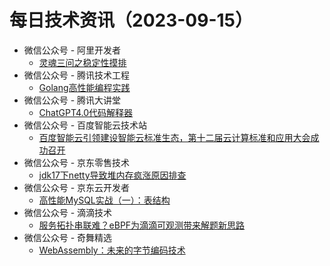 # 每日技术资讯（2023-09-15）

- 微信公众号 - 阿里开发者
  - [灵魂三问之稳定性摸排](https://mp.weixin.qq.com/s?__biz=MzIzOTU0NTQ0MA==&mid=2247534836&idx=1&sn=11fb0cd09177478c6320114065a5f7fa)
- 微信公众号 - 腾讯技术工程
  - [Golang高性能编程实践](https://mp.weixin.qq.com/s?__biz=MjM5ODYwMjI2MA==&mid=2649780507&idx=1&sn=b1c9ed7ac7de302aad32f5f8393fc062)
- 微信公众号 - 腾讯大讲堂
  - [ChatGPT4.0代码解释器](https://mp.weixin.qq.com/s?__biz=MTEwNTM0ODI0MQ==&mid=2653482205&idx=1&sn=9bf32a14fe8eac4057468708f019d218)
- 微信公众号 - 百度智能云技术站
  - [百度智能云引领建设智能云标准生态，第十二届云计算标准和应用大会成功召开](https://mp.weixin.qq.com/s?__biz=MzkxOTM4MTM3Ng==&mid=2247487068&idx=1&sn=ffedf8449a7081fba7e570f0fe609ccf)
- 微信公众号 - 京东零售技术
  - [jdk17下netty导致堆内存疯涨原因排查](https://mp.weixin.qq.com/mp/wappoc_appmsgcaptcha?poc_token=HMi1A2WjO5JbrCFbuc6DhGdYSlaRZwhijAd4ECTm&target_url=https%3A%2F%2Fmp.weixin.qq.com%2Fs%3F__biz%3DMzUyMDAxMjQ3Ng%3D%3D%26mid%3D2247502719%26idx%3D1%26sn%3D2c9216778988297c20d7abe5a7300fc5)
- 微信公众号 - 京东云开发者
  - [高性能MySQL实战（一）：表结构](https://mp.weixin.qq.com/s?__biz=MzU1OTgxMTg2Nw==&mid=2247507413&idx=1&sn=432f32fc59280cbe4547b4284b749992)
- 微信公众号 - 滴滴技术
  - [服务拓扑串联难？eBPF为滴滴可观测带来解题新思路](https://mp.weixin.qq.com/s?__biz=MzU1ODEzNjI2NA==&mid=2247565149&idx=1&sn=9a890c10a5b2e08d57d4fe6af3d1946a)
- 微信公众号 - 奇舞精选
  - [WebAssembly：未来的字节编码技术](https://mp.weixin.qq.com/s?__biz=Mzg4MTYwMzY1Mw==&mid=2247509052&idx=1&sn=57eb4b3431696bcd0fe8aa807ab2be08)
